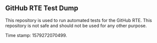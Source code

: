 ## GitHub RTE Test Dump

This repository is used to run automated tests for the GitHub RTE.
This repository is not safe and should not be used for any other purpose.

Time stamp: 1579272070499.
